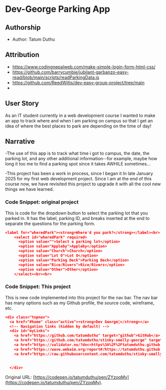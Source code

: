 # Dev-George Parking App

## Authorship
- Author: Tatum Duthu

## Attribution
- https://www.codingnepalweb.com/make-simple-login-form-html-css/
- https://github.com/barrycumbie/jubilant-garbanzo-easy-read/blob/main/scripts/readParkingData.js
- https://github.com/ReedWillis/dev-easy-group-project/tree/main
- 

## User Story
As an IT student currently in a web development course I wanted to make 
an app to track where and when I am parking on campus so that I get an 
idea of where the best places to park are depending on the time of day!

## Narrative
-The use of this app is to track what time i got to campus, the date, the 
parking lot, and any other additional information--for example, maybe how 
long it too me to find a parking spot since it takes AWHILE sometimes...

-This project has been a work in process, since I began it In late January
2025 for my first web development project. Since I am at the end of this 
course now, we have revisited this project to upgrade it with all the 
cool new things we have learned.

### Code Snippet: original project
This is code for the dropdown button to select the parking lot that you parked in.
It has the label, parking ID, and breaks inserted at the end to separate the questions
for the parking form.
```json
<label for="wheredPark"><strong>Where'd you park?</strong></label><br>
    <select id="wheredPark" required> 
      <option value="">Select a parking lot</option>
      <option value="Appleby">Appleby</option>
      <option value="Church">Church</option>
      <option value="Lot O">Lot O</option>
      <option value="Parking Deck">Parking Deck</option>
      <option value="Rice/Rivers">Rice/Rivers</option>
      <option value="Other">Other</option>
    </select><br><br>

```

### Code Snippet: This project
This is new code implemented into this project for the nav bar. The nav bar has
many options such as my Github profile, the source code, wireframe, etc.
```json
<div class="topnav">
  <a href="#home" class="active"><strong>Dev George🦭</strong></a>
  <!-- Navigation links (hidden by default) -->
  <div id="myLinks">
    <a href="https://github.com/tatumduthu" target="github">GitHub</a>
    <a href="https://github.com/tatumduthu/stinky-smelly-george" target="source">Source Code</a>
    <a href="https://validator.nu/?doc=https%3A%2F%2Ftatumduthu.github.io%2Fstinky-smelly-george%2F" target="nu">Nu validator</a>
    <a href="https://wave.webaim.org/report#/https://tatumduthu.github.io/stinky-smelly-george/" target="nu">Wave</a>
    <a href="https://raw.githubusercontent.com/tatumduthu/stinky-smelly-george/refs/heads/main/pages/wireframe.jpg" target="wireframe">Wireframe</a>
    
    
  </div>

```


Original URL: [https://codepen.io/tatumduthu/pen/ZYzoqMy](https://codepen.io/tatumduthu/pen/ZYzoqMy).

